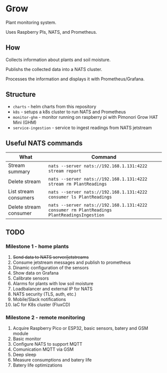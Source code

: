# Grow

Plant monitoring system.

Uses Raspberry PIs, NATS, and Prometheus.

## How

Collects information about plants and soil moisture.

Publishs the collected data into a NATS cluster.

Processes the information and displays it with Prometheus/Grafana.

## Structure

* `charts` - helm charts from this repository
* `k8s` - setups a k8s cluster to run NATS and Prometheus
* `monitor-ghm` - monitor running on raspberry pi with Pimonori Grow HAT Mini (GHM)
* `service-ingestion` - service to ingest readings from NATS jetstream

## Useful NATS commands

|What|Command|
|----|-------|
|Stream summary|`nats --server nats://192.168.1.131:4222 stream report`|
|Delete stream |`nats --server nats://192.168.1.131:4222 stream rm PlantReadings`|
|List stream consumers|`nats --server nats://192.168.1.131:4222 consumer ls PlantReadings`|
|Delete stream consumer|`nats --server nats://192.168.1.131:4222 consumer rm PlantReadings PlantReadingsIngestion`|

## TODO

### Milestone 1 - home plants

1. ~~Send data to NATS server/jetstreams~~
1. Consume jetstream messages and publish to prometheus
1. Dinamic configuration of the sensors
1. Show data on Grafana
1. Calibrate sensors
1. Alarms for plants with low soil moisture
1. Loadbalancer and external IP for NATS
1. NATS security (TLS, auth, etc.)
1. Mobile/Slack notifications
1. IaC for K8s cluster (FluxCD)

### Milestone 2 - remote monitoring

1. Acquire Raspberry Pico or ESP32, basic sensors, batery and GSM module
1. Basic monitor
1. Configure NATS to support MQTT
1. Comunication MQTT via GSM
1. Deep sleep
1. Measure consumptions and batery life
1. Batery life optimizations